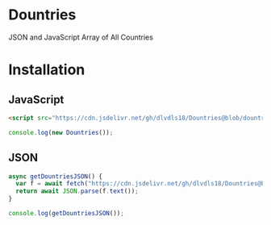 # Dountries
JSON and JavaScript Array of All Countries

# Installation

## JavaScript


```html
<script src="https://cdn.jsdelivr.net/gh/dlvdls18/Dountries@blob/dountries.js"></script>
```

```js
console.log(new Dountries());
```

## JSON

```js
async getDountriesJSON() {
  var f = await fetch("https://cdn.jsdelivr.net/gh/dlvdls18/Dountries@blob/dountries.json");
  return await JSON.parse(f.text());
}
```

```js
console.log(getDountriesJSON());
```
